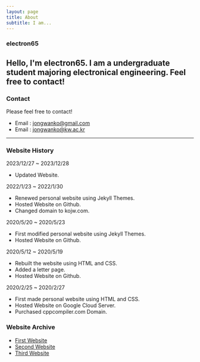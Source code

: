 ```yaml
---
layout: page
title: About
subtitle: I am...
---
```


### electron65
Hello, I'm electron65. I am a undergraduate student majoring electronical engineering. Feel free to contact!
---

### Contact
Please feel free to contact!
* Email : jongwanko@gmail.com
* Email : jongwanko@kw.ac.kr

---
### Website History
2023/12/27 ~ 2023/12/28
* Updated Website.

2022/1/23 ~ 2022/1/30
* Renewed personal website using Jekyll Themes.
* Hosted Website on Github.
* Changed domain to kojw.com.

2020/5/20 ~ 2020/5/23
* First modified personal website using Jekyll Themes.
* Hosted Website on Github.

2020/5/12 ~ 2020/5/19
* Rebuilt the website using HTML and CSS.
* Added a letter page.
* Hosted Website on Github.

2020/2/25 ~ 2020/2/27
* First made personal website using HTML and CSS.
* Hosted Website on Google Cloud Server.
* Purchased cppcompiler.com Domain.

### Website Archive
* [First Website](https://electron65.github.io/cppcompiler-first-website/)
* [Second Website](https://electron65.github.io/cppcompiler-second-website/)
* [Third Website](https://electron65.github.io/cppcompiler-third/)
